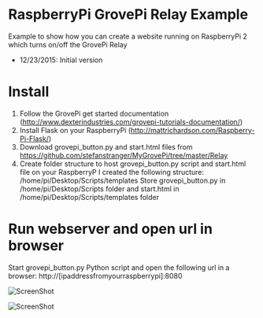 # RaspberryPi GrovePi Relay Example
Example to show how you can create a website running on RaspberryPi 2 which turns on/off the GrovePi Relay

- 12/23/2015: Initial version


# Install
1. Follow the GrovePi get started documentation (http://www.dexterindustries.com/grovepi-tutorials-documentation/)
2. Install Flask on your RaspberryPi (http://mattrichardson.com/Raspberry-Pi-Flask/)
3. Download grovepi_button.py and start.html files from https://github.com/stefanstranger/MyGrovePi/tree/master/Relay
4. Create folder structure to host grovepi_button.py script and start.html file on your RaspberryP
   I created the following structure: /home/pi/Desktop/Scripts/templates
   Store grovepi_button.py in /home/pi/Desktop/Scripts folder and start.html in /home/pi/Desktop/Scripts/templates folder

# Run webserver and open url in browser
Start grovepi_button.py Python script and open the following url in a browser:
http://[ipaddressfromyourraspberrypi]:8080

![ScreenShot](https://e913yg.dm2302.livefilestore.com/y3ptFA_nIA2D_rBC7R2EI30ru9VPL7_FGVFMDfGzjXCW4ICN06ZBB3UEFSuxt8_vWV5YYMxYnRvxxSJSZJ9wM8OW7id_BTtNl3wPOjjwPq-d6y8F6GXkYKp4PeR3jUPkl9C9nUeIUhVDX9wbCsl3C2EqA/rasp.png?psid=1)

![ScreenShot](https://e913yg.dm2302.livefilestore.com/y3pESzAbLuJEr2L5ni41_1lEGP23WmrHSMnm9NE309IGyIF-gOP3yloF2k8NRv54-bMe5NeqkTJvRAzO1bFZgce5p4Nx70Hx-wM3csyJJsJ5tHdQKmiGKcyvFjnrHOPH6gsmftvOEmh5C0ixRwLECh9Vg/relay.png?psid=1)